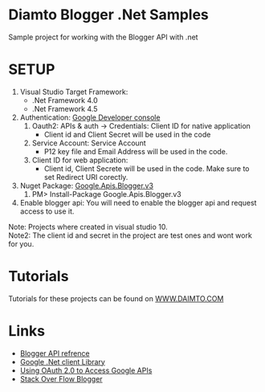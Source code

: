 


﻿Diamto Blogger .Net Samples
=================================

Sample project for working with the Blogger API with .net


SETUP
=================================

1. Visual Studio Target Framework:
   *  .Net Framework 4.0
   *  .Net Framework 4.5
2. Authentication:  <a href="https://console.developers.google.com/">Google Developer console</a> 
   1. Oauth2:  APIs & auth -> Credentials:  Client ID for native application 
      *  Client id and Client Secret will be used in the code
   2. Service Account:  Service Account  
      *  P12 key file and Email Address will be used in the code.
   3. Client ID for web application: 
      * Client id, Client Secrete will be used in the code.  Make sure to set Redirect URI corectly. 
3. Nuget Package: <a href="https://www.nuget.org/packages/Google.Apis.Blogger.v3/">Google.Apis.Blogger.v3</a>
    1. PM> Install-Package Google.Apis.Blogger.v3
4. Enable blogger api:  You will need to enable the blogger api and request access to use it.


Note:  Projects where created in visual studio 10.  
Note2: The client id and secret in the project are test ones and wont work for you.


Tutorials
=================================

Tutorials for these projects can be found on [WWW.DAIMTO.COM](http://www.daimto.com/)




Links 
=================================

* [Blogger API refrence](https://developers.google.com/blogger/docs/3.0/reference/)
* [Google .Net client Library](https://code.google.com/p/google-api-dotnet-client/)
* [Using OAuth 2.0 to Access Google APIs](https://developers.google.com/accounts/docs/OAuth2)
* [Stack Over Flow Blogger](http://stackoverflow.com/questions/tagged/blogger)

